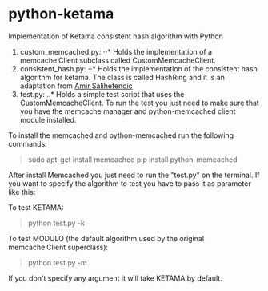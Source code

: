 python-ketama
=============

Implementation of Ketama consistent hash algorithm with Python

1. custom_memcached.py:
⋅⋅* Holds the implementation of a memcache.Client subclass called CustomMemcacheClient.
2. consistent_hash.py:
⋅⋅* Holds the implementation of the consistent hash algorithm for ketama. The class is called HashRing and it is an adaptation from [Amir Salihefendic](http://amix.dk/blog/post/19367)
3. test.py:
..* Holds a simple test script that uses the CustomMemcacheClient. To run the test you just need to make sure that you have the memcache manager and python-memcached client module installed.

To install the memcached and python-memcached run the following commands:

> sudo apt-get install memcached
> pip install python-memcached

After install Memcached you just need to run the "test.py" on the terminal. If you want to specify the algorithm to test you have to pass it as parameter like this:

To test KETAMA:
> python test.py -k

To test MODULO (the default algorithm used by the original memcache.Client superclass):
> python test.py -m

If you don't specify any argument it will take KETAMA by default.

